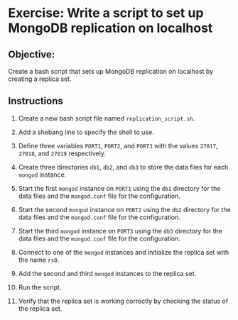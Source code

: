 # Exercise: Write a script to set up MongoDB replication on localhost

## Objective:
Create a bash script that sets up MongoDB replication on localhost by creating a replica set.

## Instructions 

1. Create a new bash script file named `replication_script.sh`.

2. Add a shebang line to specify the shell to use.

3. Define three variables `PORT1`, `PORT2`, and `PORT3` with the values `27017`, `27018`, and `27019` respectively.

4. Create three directories `db1`, `db2`, and `db3` to store the data files for each `mongod` instance.

5. Start the first `mongod` instance on `PORT1` using the `db1` directory for the data files and the `mongod.conf` file for the configuration.

6. Start the second `mongod` instance on `PORT2` using the `db2` directory for the data files and the `mongod.conf` file for the configuration.

7. Start the third `mongod` instance on `PORT3` using the `db3` directory for the data files and the `mongod.conf` file for the configuration.

8. Connect to one of the `mongod` instances and initialize the replica set with the name `rs0`.

9. Add the second and third `mongod` instances to the replica set.

10. Run the script.

11. Verify that the replica set is working correctly by checking the status of the replica set.